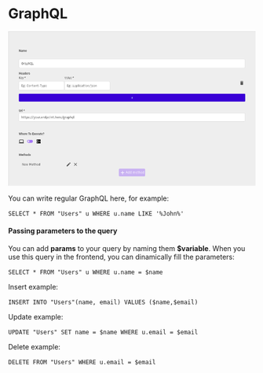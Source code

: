 # GraphQL



![](../../.gitbook/assets/screenshot_from_2021-04-26_09-35-32.png)

You can write regular GraphQL here, for example:

```text
SELECT * FROM "Users" u WHERE u.name LIKE '%John%'
```

#### Passing parameters to the query

You can add **params** to your query by naming them **$variable**. When you use this query in the frontend, you can dinamically fill the parameters:

```text
SELECT * FROM "Users" u WHERE u.name = $name
```

Insert example:

```text
INSERT INTO "Users"(name, email) VALUES ($name,$email)
```

Update example:

```text
UPDATE "Users" SET name = $name WHERE u.email = $email
```

Delete example:

```text
DELETE FROM "Users" WHERE u.email = $email
```

